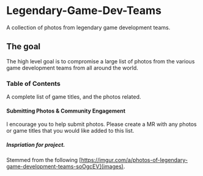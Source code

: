 # Legendary-Game-Dev-Teams
A collection of photos from legendary game development teams.

## The goal
The high level goal is to compromise a large list of photos from the various game development teams from all around the world.

### Table of Contents
A complete list of game titles, and the photos related.

#### Submitting Photos & Community Engagement
I encourage you to help submit photos. Please create a MR with any photos or game titles that you would like added to this list.

##### Inspriation for project.
Stemmed from the following [https://imgur.com/a/photos-of-legendary-game-development-teams-soOgcEV](images).

